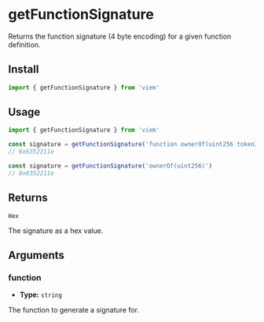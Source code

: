 # getFunctionSignature

Returns the function signature (4 byte encoding) for a given function definition.

## Install

```ts
import { getFunctionSignature } from 'viem'
```

## Usage

```ts
import { getFunctionSignature } from 'viem'

const signature = getFunctionSignature('function ownerOf(uint256 tokenId)')
// 0x6352211e

const signature = getFunctionSignature('ownerOf(uint256)')
// 0x6352211e
```

## Returns

`Hex`

The signature as a hex value.

## Arguments

### function

- **Type:** `string`

The function to generate a signature for.

